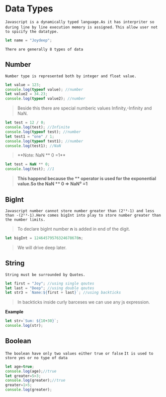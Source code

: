 # Data Types

`Javascript is a dynamically typed language.As it has interpriter so during line by line execution memory is assigned.`
`This allow user not to spicify the datatype.`

```javascript
let name = "Joydeep";
```

`There are generally 8 types of data`

## Number

`Number type is represented both by integer and float value.`

```javascript
let value = 123;
console.log(typeof value); //number
let value2 = 34.23;
console.log(typeof value2); //number
```

> Beside this there are special numberic values Infinity,-Infinity and NaN.

```javascript
let test = 12 / 0;
console.log(test); //Infinite
console.log(typeof test); //number
let test1 = "one" / 1;
console.log(typeof test1); //number
console.log(test1); //NaN
```

> **Note: NaN ** 0 =1\*\*

```javascript
let test = NaN ** 0;
console.log(test); //1
```

> **This happend because the ** operator is used for the exponential value.So the NaN ** 0 => NaN⁰ =1**

## BigInt

`Javascript number cannot store number greater than (2⁵³-1) and less than -(2⁵³-1).Here comes bigInt into play to store number greater than the number limits.`

> To declare bigInt number **n** is added in end of the digit.

```javascript
let bigInt = 12464579576324678678n;
```

> We will drive deep later.

## String

`String must be surrounded by Quotes.`

```javascript
let first = "Joy"; //using single qoutes
let last = "Deep"; //using double qoutes
let str3 = `Name:${first + last}`; //using backticks
```

> In backticks inside curly barceses we can use any js expression.

**Example**

```javascript
let str=`Sum: ${10+30}`;
console.log(str);
```
## Boolean

`The boolean have only two values either true or false`
`It is used to store yes or no type of data`

```javascript
let age=true;
console.log(age);//true
let greater=5>3;
console.log(greater);//true
greater=1>5;
console.log(greater);
```
